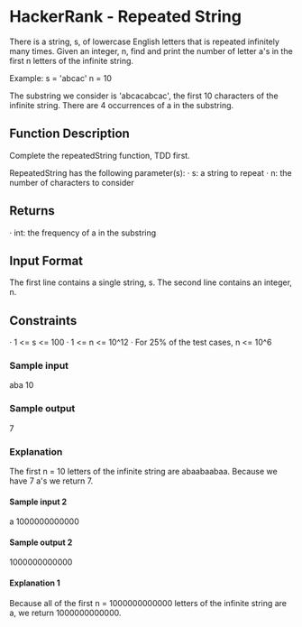 # HackerRank - Repeated String

There is a string, s, of lowercase English letters that is repeated infinitely many times. Given an integer, n, find and print the number of letter a's in the first n letters of the infinite string.

Example:
s = 'abcac'
n = 10

The substring we consider is 'abcacabcac', the first 10 characters of the infinite string. There are 4 occurrences of a in the substring.

## Function Description

Complete the repeatedString function, TDD first.

RepeatedString has the following parameter(s):
· s: a string to repeat
· n: the number of characters to consider

## Returns

· int: the frequency of a in the substring

## Input Format

The first line contains a single string, s.
The second line contains an integer, n.

## Constraints

· 1 <= s <= 100
· 1 <= n <= 10^12
· For 25% of the test cases, n <= 10^6

### Sample input

aba
10

### Sample output

7

### Explanation

The first n = 10 letters of the infinite string are abaabaabaa. Because we have 7 a's we return 7.

#### Sample input 2

a
1000000000000

#### Sample output 2

1000000000000

#### Explanation 1

Because all of the first n = 1000000000000 letters of the infinite string are a, we return 1000000000000.